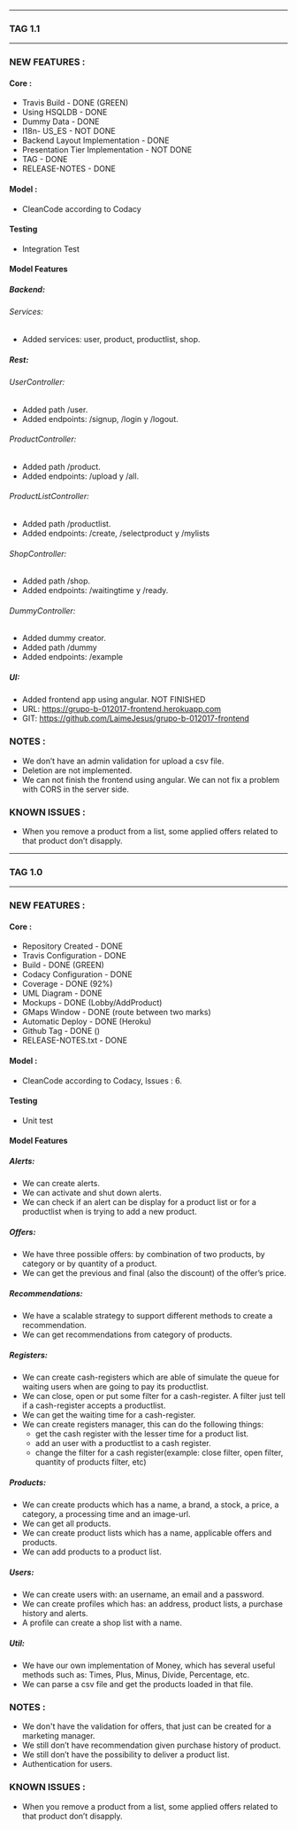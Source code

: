 ---------------------------------------------------------------------
### TAG 1.1
---------------------------------------------------------------------
### NEW FEATURES :
#### Core :
* Travis Build - DONE (GREEN)
* Using HSQLDB - DONE
* Dummy Data - DONE
* I18n- US_ES - NOT DONE
* Backend Layout Implementation - DONE
* Presentation Tier Implementation - NOT DONE
* TAG - DONE
* RELEASE-NOTES - DONE

#### Model :
* CleanCode according to Codacy

#### Testing
* Integration Test

#### Model Features

##### Backend:

###### Services:
* Added services: user, product, productlist, shop.

##### Rest:

###### UserController:
* Added path /user.
* Added endpoints: /signup, /login y /logout.

###### ProductController:
* Added path /product.
* Added endpoints: /upload y /all.

###### ProductListController:
* Added path /productlist.
* Added endpoints: /create, /selectproduct y /mylists

###### ShopController:
* Added path /shop.
* Added endpoints: /waitingtime y /ready.

###### DummyController:
* Added dummy creator.
* Added path /dummy
* Added endpoints: /example

##### UI:
* Added frontend app using angular. NOT FINISHED
* URL: https://grupo-b-012017-frontend.herokuapp.com
* GIT: https://github.com/LaimeJesus/grupo-b-012017-frontend

### NOTES :
* We don’t have an admin validation for upload a csv file.
* Deletion are not implemented.
* We can not finish the frontend using angular. We can not fix a problem with CORS in the server side.

### KNOWN ISSUES :
* When you remove a product from a list, some applied offers related to that product don’t disapply.

---------------------------------------------------------------------
### TAG 1.0
---------------------------------------------------------------------
### NEW FEATURES :
#### Core :
* Repository Created - DONE
* Travis Configuration - DONE
* Build - DONE (GREEN)
* Codacy Configuration - DONE
* Coverage - DONE (92%)
* UML Diagram - DONE
* Mockups - DONE (Lobby/AddProduct)
* GMaps Window - DONE (route between two marks)
* Automatic Deploy - DONE (Heroku)
* Github Tag - DONE ()
* RELEASE-NOTES.txt - DONE
#### Model :
* CleanCode according to Codacy, Issues : 6.
#### Testing
* Unit test

#### Model Features
##### Alerts:
* We can create alerts.
* We can activate and shut down alerts.
* We can check if an alert can be display for a product list or for a
productlist when is trying to add a new product.
##### Offers:
* We have three possible offers: by combination of two products, by category or by quantity of a product.
* We can get the previous and final (also the discount) of the offer’s price.
##### Recommendations:
* We have a scalable strategy to support different methods to create a recommendation.
* We can get recommendations from category of products.
##### Registers:
* We can create cash-registers which are able of simulate the queue for waiting
users when are going to pay its productlist.
* We can close, open or put some filter for a cash-register. A filter just tell if a cash-register accepts a productlist.
* We can get the waiting time for a cash-register.
* We can create registers manager, this can do the following things:
    * get the cash register with the lesser time for a product list.
    * add an user with a productlist to a cash register.
    * change the filter for a cash register(example: close filter, open filter, quantity of products filter, etc)

##### Products:
* We can create products which has a name, a brand, a stock, a price, a category, a processing time and an image-url.
* We can get all products.
* We can create product lists which has a name, applicable offers and products.
* We can add products to a product list.

##### Users:
* We can create users with: an username, an email and a password.
* We can create profiles which has: an address, product lists, a purchase history
and alerts.
* A profile can create a shop list with a name.
##### Util:
* We have our own implementation of Money, which has several useful methods such as: Times, Plus, Minus, Divide, Percentage, etc.
* We can parse a csv file and get the products loaded in that file.

### NOTES :
* We don't have the validation for offers, that just can be created for a marketing manager.
* We still don’t have recommendation given purchase history of product.
* We still don’t have the possibility to deliver a product list.
* Authentication for users.

### KNOWN ISSUES :
* When you remove a product from a list, some applied offers related to that product don’t disapply.
